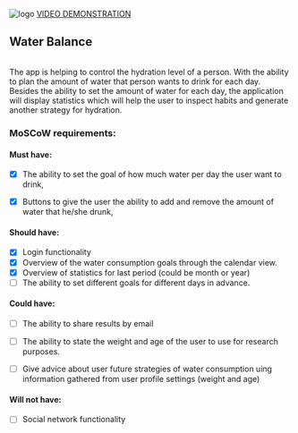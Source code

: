 ![logo](https://www.graphicsprings.com/filestorage/stencils/bc553e3c14e3461e2ccf341924cd219b.png?width=500&height=500)
[VIDEO DEMONSTRATION](https://youtu.be/CC9f0c_UAyc)
## Water Balance
######
The app is helping to control the hydration level of a person. With the ability to plan the amount of water that person wants to drink for each day.
Besides the ability to set the amount of water for each day, the application will display statistics which will help the user to inspect habits and 
generate another strategy for hydration.

### MoSCoW requirements:

#### Must have:

- [x] The ability to set the goal of how much water per day the user want to drink,
- [x] Buttons to give the user the ability to add and remove the amount of water that he/she drunk,


#### Should have:
- [x] Login functionality
- [x] Overview of the water consumption goals through the calendar view.
- [x] Overview of statistics for last period (could be month or year)
- [ ] The ability to set different goals for different days in advance.

#### Could have:
- [ ] The ability to share results by email
- [ ] The ability to state the weight and age of the user to use for research purposes.
- [ ] Give advice about user future strategies of water consumption uing information gathered from user profile settings (weight and age)


#### Will not have:
- [ ] Social network functionality

